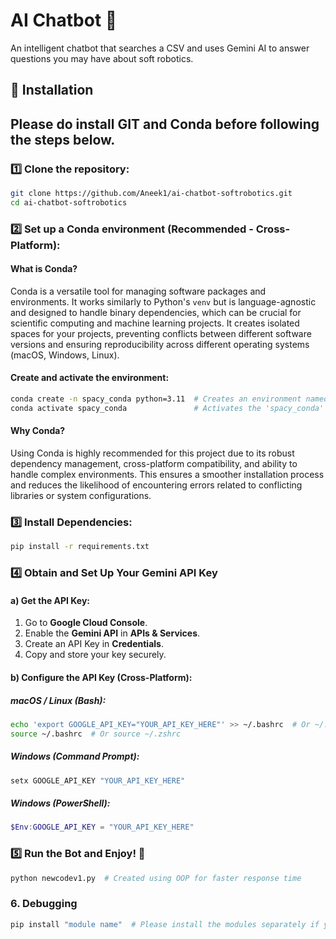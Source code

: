 # AI Chatbot 🤖

An intelligent chatbot that searches a CSV and uses Gemini AI to answer questions you may have about soft robotics.

## 🚀 Installation
## Please do install GIT and Conda before following the steps below.

### 1️⃣ Clone the repository:

```bash
git clone https://github.com/Aneek1/ai-chatbot-softrobotics.git
cd ai-chatbot-softrobotics
```

### 2️⃣ Set up a Conda environment (Recommended - Cross-Platform):

#### What is Conda?
Conda is a versatile tool for managing software packages and environments. It works similarly to Python's `venv` but is language-agnostic and designed to handle binary dependencies, which can be crucial for scientific computing and machine learning projects. It creates isolated spaces for your projects, preventing conflicts between different software versions and ensuring reproducibility across different operating systems (macOS, Windows, Linux).

#### Create and activate the environment:

```bash
conda create -n spacy_conda python=3.11  # Creates an environment named 'spacy_conda' with Python 3.11
conda activate spacy_conda               # Activates the 'spacy_conda' environment
```

#### Why Conda?
Using Conda is highly recommended for this project due to its robust dependency management, cross-platform compatibility, and ability to handle complex environments. This ensures a smoother installation process and reduces the likelihood of encountering errors related to conflicting libraries or system configurations.

### 3️⃣ Install Dependencies:

```bash
pip install -r requirements.txt
```

### 4️⃣ Obtain and Set Up Your Gemini API Key

#### a) Get the API Key:
1. Go to **Google Cloud Console**.
2. Enable the **Gemini API** in **APIs & Services**.
3. Create an API Key in **Credentials**.
4. Copy and store your key securely.

#### b) Configure the API Key (Cross-Platform):

##### macOS / Linux (Bash):
```bash
echo 'export GOOGLE_API_KEY="YOUR_API_KEY_HERE"' >> ~/.bashrc  # Or ~/.zshrc for Zsh
source ~/.bashrc  # Or source ~/.zshrc
```

##### Windows (Command Prompt):
```cmd
setx GOOGLE_API_KEY "YOUR_API_KEY_HERE"
```

##### Windows (PowerShell):
```powershell
$Env:GOOGLE_API_KEY = "YOUR_API_KEY_HERE"
```

### 5️⃣ Run the Bot and Enjoy! 🎉

```bash
python newcodev1.py  # Created using OOP for faster response time
```
### 6. Debugging

```bash
pip install "module name"  # Please install the modules separately if you encounter any errors during installation.
```
